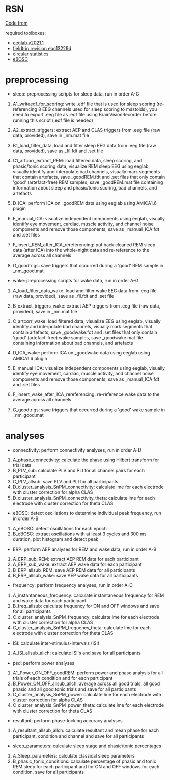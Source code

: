 # RSN

[Code from](https://github.com/valeriajaramillo/RSN/)

required toolboxes: 

- [eeglab v2021.1](https://sccn.ucsd.edu/eeglab/download.php)
- [fieldtrip revision ebc13229d](https://www.fieldtriptoolbox.org/) 
- [circular statistics](https://uk.mathworks.com/matlabcentral/fileexchange/10676-circular-statistics-toolbox-directional-statistics)
- [eBOSC](https://github.com/jkosciessa/eBOSC)


# preprocessing

- sleep: preprocessing scripts for sleep data, run in order A-G

1. A1_writeedf_for_scoring: write .edf file that is used for sleep scoring (re-referencing 8 EEG channels used for sleep scoring to mastoids), you need to export .eeg file as .edf file using BrainVisionRecorder before running this script (.edf file is needed)

2. A2_extract_triggers: extract AEP and CLAS triggers from .eeg file (raw data, provided), save in _nm.mat file

3. B1_load_filter_data: load and filter sleep EEG data from .eeg file (raw data, provided), save as _fil.fdt and .set file

4. C1_artcorr_extract_REM: load filtered data, sleep scoring, and phasic/tonic scoring data, visualize REM sleep EEG using eeglab, visually identify and interpolate bad channels, visually mark segments that contain artefacts, save _goodREM.fdt and .set files that only contain 'good' (artefact-free) REM samples, save _goodREM.mat file containing information about sleep and phasic/tonic scoring, bad channels, and artefacts

5. D_ICA: perform ICA on _goodREM data using eeglab using AMICA1.6 plugin

6. E_manual_ICA: visualize independent components using eeglab, visually identify eye movement, cardiac, muscle activity, and channel noise components and remove those components, save as _manual_ICA.fdt and .set files

7. F_insert_REM_after_ICA_rereferencing: put back cleaned REM sleep data (after ICA) into the whole-night data and re-reference to the average across all channels

8. G_goodtrigs: save triggers that occurred during a 'good' REM sample in _nm_good.mat


- wake: preprocessing scripts for wake data, run in order A-G

1. A_load_filter_data_wake: load and filter wake EEG data from .eeg file (raw data, provided), save as _fil.fdt and .set file

2. B_extract_triggers_wake: extract AEP triggers from .eeg file (raw data, provided), save in _nm.mat file

3. C_artcorr_wake: load filtered data, visualize EEG using eeglab, visually identify and interpolate bad channels, visually mark segments that contain artefacts, save _goodwake.fdt and .set files that only contain 'good' (artefact-free) wake samples, save _goodwake.mat file containing information about bad channels, and artefacts

4. D_ICA_wake: perform ICA on _goodwake data using eeglab using AMICA1.6 plugin

5. E_manual_ICA: visualize independent components using eeglab, visually identify eye movement, cardiac, muscle activity, and channel noise components and remove those components, save as _manual_ICA.fdt and .set files

6. F_insert_wake_after_ICA_rereferencing: re-reference wake data to the average across all channels

7. G_goodtrigs: save triggers that occurred during a 'good' wake sample in _nm_good.mat


# analyses

- connectivity: perform connectivity analyses, run in order A-D
1. A_phase_connectivity: calculate the phase using Hilbert transform for trial data
2. B_PLV_sub: calculate PLV and PLI for all channel pairs for each participant
3. C_PLV_allsub: save PLV and PLI for all participants
4. D_cluster_analysis_SnPM_connectivity: calculate lme for each electrode with cluster correction for alpha CLAS
4. D_cluster_analysis_SnPM_connectivity_theta: calculate lme for each electrode with cluster correction for theta CLAS

- eBOSC: detect oscillations to determine individual peak frequency, run in order A-B
1. A_eBOSC: detect oscillations for each epoch
2. B_eBOSC: extract oscillations with at least 3 cycles and 300 ms duration, plot histogram and detect peak

- ERP: perform AEP analyses for REM and wake data, run in order A-B
1. A_ERP_sub_REM: extract AEP REM data for each participant
1. A_ERP_sub_wake: extract AEP wake data for each participant
2. B_ERP_allsub_REM: save AEP REM data for all participants
2. B_ERP_allsub_wake: save AEP wake data for all participants

- frequency: perform frequency analyses, run in order A-C
1. A_instantaneous_frequency: calculate instantaneous frequency for REM and wake data for each participant
2. B_freq_allsub: calculate frequency for ON and OFF windows and save for all participants
3. C_cluster_analysis_SnPM_frequency:  calculate lme for each electrode with cluster correction for alpha CLAS
3. C_cluster_analysis_SnPM_frequency_theta: calculate lme for each electrode with cluster correction for theta CLAS

- ISI: calculate inter-stimulus-intervals (ISI)
1. A_ISI_allsub_allch: calculate ISI's and save for all participants

- psd: perform power analyses
1. A1_Power_ON_OFF_goodREM: perform power and phase analysis for all trials of each condition and for each participant
2. B_Power_ON_OFF_allsub_allch: average across all good trials, all good phasic and all good tonic trials and save for all participants
3. C_cluster_analysis_SnPM_power: calculate lme for each electrode with cluster correction for alpha CLAS
3. C_cluster_analysis_SnPM_power_theta: calculate lme for each electrode with cluster correction for theta CLAS

- resultant: perform phase-locking accuracy analyses
1. A_resultant_allsub_allch: calculate resultant and mean phase for each participant, condition and channel and save for all participants

- sleep_parameters: calculate sleep stage and phasic/tonic percentages
1. A_Sleep_parameters: calculate classical sleep parameters
2. B_phasic_tonic_conditions: calculate percentage of phasic and tonic REM sleep for each participant and for ON and OFF windows for each condition, save for all participants













